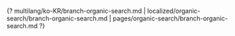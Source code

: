 {? multilang/ko-KR/branch-organic-search.md | localized/organic-search/branch-organic-search.md | pages/organic-search/branch-organic-search.md ?}
